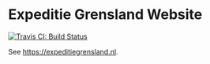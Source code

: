 # Expeditie Grensland Website

[![Travis CI: Build Status](https://travis-ci.org/Expeditie-Grensland/Website.svg?branch=release)](https://travis-ci.org/Expeditie-Grensland/Website)

See <https://expeditiegrensland.nl>.
